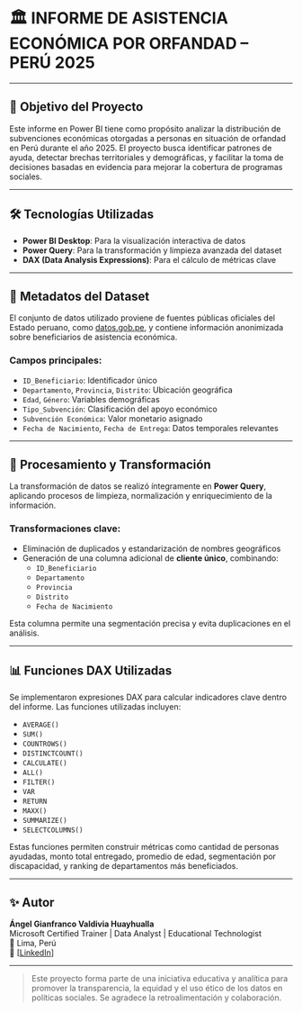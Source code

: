 # 🏛️ **INFORME DE ASISTENCIA ECONÓMICA POR ORFANDAD – PERÚ 2025**

---

## 🎯 Objetivo del Proyecto

Este informe en Power BI tiene como propósito analizar la distribución de subvenciones económicas otorgadas a personas en situación de orfandad en Perú durante el año 2025. El proyecto busca identificar patrones de ayuda, detectar brechas territoriales y demográficas, y facilitar la toma de decisiones basadas en evidencia para mejorar la cobertura de programas sociales.

---

## 🛠️ Tecnologías Utilizadas

- **Power BI Desktop**: Para la visualización interactiva de datos  
- **Power Query**: Para la transformación y limpieza avanzada del dataset  
- **DAX (Data Analysis Expressions)**: Para el cálculo de métricas clave  

---

## 📁 Metadatos del Dataset

El conjunto de datos utilizado proviene de fuentes públicas oficiales del Estado peruano, como [datos.gob.pe](https://www.datos.gob.pe), y contiene información anonimizada sobre beneficiarios de asistencia económica.

### Campos principales:
- `ID_Beneficiario`: Identificador único  
- `Departamento`, `Provincia`, `Distrito`: Ubicación geográfica  
- `Edad`, `Género`: Variables demográficas  
- `Tipo_Subvención`: Clasificación del apoyo económico  
- `Subvención Económica`: Valor monetario asignado  
- `Fecha de Nacimiento`, `Fecha de Entrega`: Datos temporales relevantes  

---

## 🔄 Procesamiento y Transformación

La transformación de datos se realizó íntegramente en **Power Query**, aplicando procesos de limpieza, normalización y enriquecimiento de la información.

### Transformaciones clave:
- Eliminación de duplicados y estandarización de nombres geográficos  
- Generación de una columna adicional de **cliente único**, combinando:  
  - `ID_Beneficiario`  
  - `Departamento`  
  - `Provincia`  
  - `Distrito`  
  - `Fecha de Nacimiento`  

Esta columna permite una segmentación precisa y evita duplicaciones en el análisis.

---

## 📊 Funciones DAX Utilizadas

Se implementaron expresiones DAX para calcular indicadores clave dentro del informe. Las funciones utilizadas incluyen:

- `AVERAGE()`  
- `SUM()`  
- `COUNTROWS()`  
- `DISTINCTCOUNT()`  
- `CALCULATE()`  
- `ALL()`  
- `FILTER()`  
- `VAR`  
- `RETURN`  
- `MAXX()`  
- `SUMMARIZE()`  
- `SELECTCOLUMNS()`  

Estas funciones permiten construir métricas como cantidad de personas ayudadas, monto total entregado, promedio de edad, segmentación por discapacidad, y ranking de departamentos más beneficiados.

---

## ✨ Autor

**Ángel Gianfranco Valdivia Huayhualla**  
Microsoft Certified Trainer | Data Analyst | Educational Technologist  
📍 Lima, Perú  
🔗 [[LinkedIn](https://www.linkedin.com/in/agvaldivia86)]

---

> Este proyecto forma parte de una iniciativa educativa y analítica para promover la transparencia, la equidad y el uso ético de los datos en políticas sociales. Se agradece la retroalimentación y colaboración.
